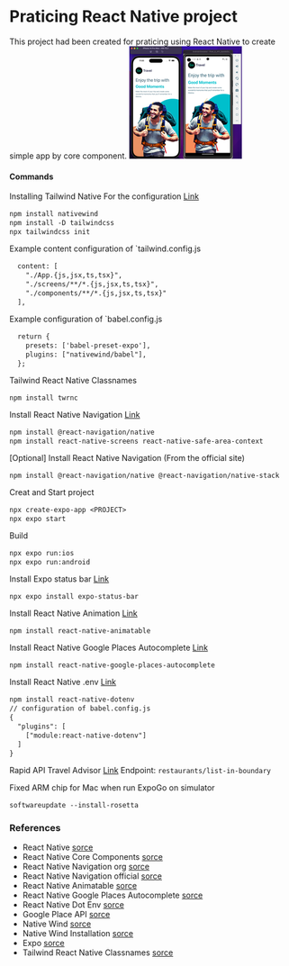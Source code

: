 # Praticing React Native project
This project had been created for praticing using React Native to create simple app by core component.
![img|200x400](readme-assets/cover-image-readme.png)
#### Commands
Installing Tailwind Native
For the configuration [Link](https://www.nativewind.dev/quick-starts/react-native-cli)
```
npm install nativewind
npm install -D tailwindcss
npx tailwindcss init
```
Example content configuration of `tailwind.config.js
```
  content: [
    "./App.{js,jsx,ts,tsx}",
    "./screens/**/*.{js,jsx,ts,tsx}",
    "./components/**/*.{js,jsx,ts,tsx}"
  ],
```
Example configuration of `babel.config.js
```
  return {
    presets: ['babel-preset-expo'],
    plugins: ["nativewind/babel"],
  };
```
Tailwind React Native Classnames
```
npm install twrnc
```
Install React Native Navigation [Link](https://reactnavigation.org/docs/getting-started)
```
npm install @react-navigation/native
npm install react-native-screens react-native-safe-area-context

```
[Optional] Install React Native Navigation (From the official site)
```
npm install @react-navigation/native @react-navigation/native-stack

```
Creat and Start project
```
npx create-expo-app <PROJECT>
npx expo start
```
Build
```
npx expo run:ios
npx expo run:android
```
Install Expo status bar [Link](https://docs.expo.dev/versions/latest/sdk/status-bar/)
```
npx expo install expo-status-bar
```
Install React Native Animation [Link](https://www.npmjs.com/package/react-native-animatable/v/1.3.3)
```
npm install react-native-animatable
```
Install React Native Google Places Autocomplete [Link](https://www.npmjs.com/package/react-native-google-places-autocomplete)
```
npm install react-native-google-places-autocomplete
```
Install React Native .env [Link](https://www.npmjs.com/package/react-native-dotenv)
```
npm install react-native-dotenv
// configuration of babel.config.js
{
  "plugins": [
    ["module:react-native-dotenv"]
  ]
}
```
Rapid API Travel Advisor [Link](https://rapidapi.com/apidojo/api/travel-advisor)
Endpoint: `restaurants/list-in-boundary`

Fixed ARM chip for Mac when run ExpoGo on simulator
```
softwareupdate --install-rosetta
```
### References
- React Native [sorce](https://reactnative.dev/docs/getting-started)
- React Native Core Components [sorce](https://reactnative.dev/docs/components-and-apis)
- React Native Navigation org [sorce](https://reactnavigation.org/)
- React Native Navigation official [sorce](https://reactnative.dev/docs/navigation)
- React Native Animatable [sorce](https://www.npmjs.com/package/react-native-animatable/v/1.3.3)
- React Native Google Places Autocomplete [sorce](https://www.npmjs.com/package/react-native-google-places-autocomplete)
- React Native Dot Env [sorce](https://www.npmjs.com/package/react-native-dotenv)
- Google Place API [sorce](https://developers.google.com/maps/documentation/places/web-service/overview)
- Native Wind [sorce](https://www.nativewind.dev)
- Native Wind Installation [sorce](https://www.npmjs.com/package/nativewind)
- Expo [sorce](https://docs.expo.dev)
- Tailwind React Native Classnames [sorce](https://www.npmjs.com/package/twrnc)